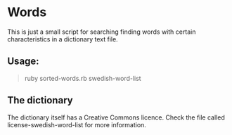 # Words

This is just a small script for searching finding words
with certain characteristics in a dictionary text file.

## Usage: 

> ruby sorted-words.rb swedish-word-list

## The dictionary

The dictionary itself has a Creative Commons licence.
Check the file called license-swedish-word-list for more information.



